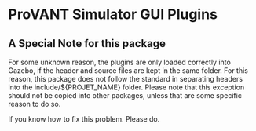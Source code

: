 # ProVANT Simulator GUI Plugins

## A Special Note for this package

For some unknown reason, the plugins are only loaded correctly into Gazebo, if
the header and source files are kept in the same folder.
For this reason, this package does not follow the standard in separating headers
into the include/${PROJET_NAME} folder. Please note that this exception should
not be copied into other packages, unless that are some specific reason to do 
so.

If you know how to fix this problem. Please do.
